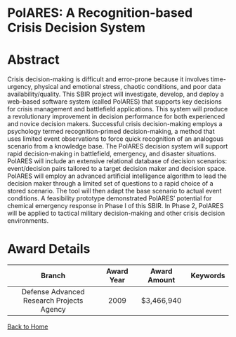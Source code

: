
PolARES: A Recognition-based Crisis Decision System
===================================================

# Abstract


Crisis decision-making is difficult and error-prone because it involves time-urgency, physical and emotional stress, chaotic conditions, and poor data availability/quality. This SBIR project will investigate, develop, and deploy a web-based software system (called PolARES) that supports key decisions for crisis management and battlefield applications.  This system will produce a revolutionary improvement in decision performance for both experienced and novice decision makers. Successful crisis decision-making employs a psychology termed recognition-primed decision-making, a method that uses limited event observations to force quick recognition of an analogous scenario from a knowledge base.  The PolARES decision system will support rapid decision-making in battlefield, emergency, and disaster situations. PolARES will include an extensive relational database of decision scenarios: event/decision pairs tailored to a target decision maker and decision space. PolARES will employ an advanced artificial intelligence algorithm to lead the decision maker through a limited set of questions to a rapid choice of a stored scenario. The tool will then adapt the base scenario to actual event conditions.  A feasibility prototype demonstrated PolARES’ potential for chemical emergency response in Phase I of this SBIR.  In Phase 2, PolARES will be applied to tactical military decision-making and other crisis decision environments.  

# Award Details

|Branch|Award Year|Award Amount|Keywords|
| :---: | :---: | :---: | :---: |
|Defense Advanced Research Projects Agency|2009|$3,466,940||
  
  


[Back to Home](https://github.com/chrischow/dod_sbir_awards)